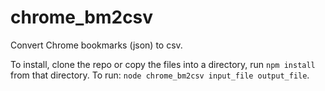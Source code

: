 # chrome_bm2csv
Convert Chrome bookmarks (json) to csv.

To install, clone the repo or copy the files into a directory, run `npm install` from that directory.
To run: `node chrome_bm2csv input_file output_file`.

